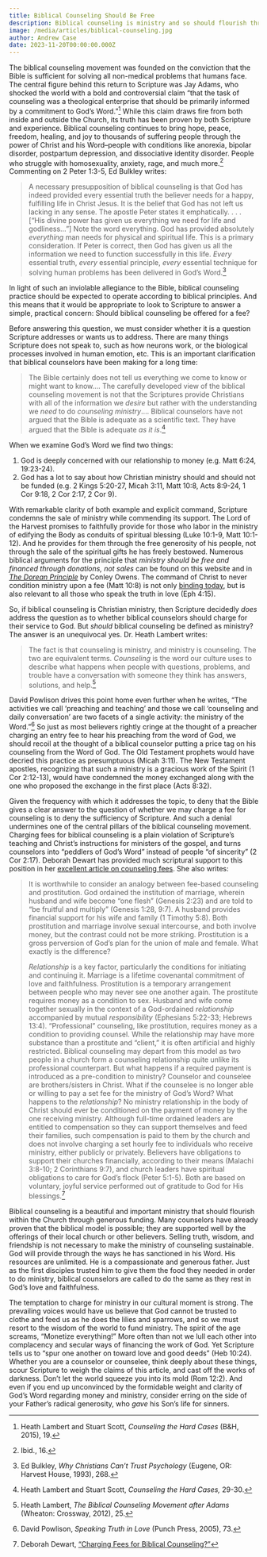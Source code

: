 ```yaml
---
title: Biblical Counseling Should Be Free
description: Biblical counseling is ministry and so should flourish through generous funding, not by charging those seeking healing in Christ.
image: /media/articles/biblical-counseling.jpg
author: Andrew Case
date: 2023-11-20T00:00:00.000Z
---
```


<podcast-player id="6JIfqRTIHeN2jhXLGVlUZx"></podcast-player>

The biblical counseling movement was founded on the conviction that the Bible is sufficient for solving all non-medical problems that humans face. The central figure behind this return to Scripture was Jay Adams, who shocked the world with a bold and controversial claim “that the task of counseling was a theological enterprise that should be primarily informed by a commitment to God’s Word.”[^1] While this claim draws fire from both inside and outside the Church, its truth has been proven by both Scripture and experience. Biblical counseling continues to bring hope, peace, freedom, healing, and joy to thousands of suffering people through the power of Christ and his Word–people with conditions like anorexia, bipolar disorder, postpartum depression, and dissociative identity disorder. People who struggle with homosexuality, anxiety, rage, and much more.[^2] Commenting on 2 Peter 1:3-5, Ed Bulkley writes:

> A necessary presupposition of biblical counseling is that God has indeed provided every essential truth the believer needs for a happy, fulfilling life in Christ Jesus. It is the belief that God has not left us lacking in any sense. The apostle Peter states it emphatically. . . . [“His divine power has given us everything we need for life and godliness…”] Note the word everything. God has provided absolutely _everything_ man needs for physical and spiritual life. This is a primary consideration. If Peter is correct, then God has given us all the information we need to function successfully in this life. _Every_ essential truth, _every_ essential principle, _every_ essential technique for solving human problems has been delivered in God’s Word.[^3]

In light of such an inviolable allegiance to the Bible, biblical counseling practice should be expected to operate according to biblical principles. And this means that it would be appropriate to look to Scripture to answer a simple, practical concern: Should biblical counseling be offered for a fee?

Before answering this question, we must consider whether it is a question Scripture addresses or wants us to address. There are many things Scripture does not speak to, such as how neurons work, or the biological processes involved in human emotion, etc. This is an important clarification that biblical counselors have been making for a long time:

> The Bible certainly does not tell us everything we come to know or might want to know…. The carefully developed view of the biblical counseling movement is not that the Scriptures provide Christians with all of the information we _desire_ but rather with the understanding we _need_ to do _counseling ministry_…. Biblical counselors have not argued that the Bible is adequate as a scientific text. They have argued that the Bible is adequate _as it is_.[^4]

When we examine God’s Word we find two things:

1. God is deeply concerned with our relationship to money (e.g. Matt 6:24, 19:23-24).
2. God has a lot to say about how Christian ministry should and should not be funded (e.g. 2 Kings 5:20-27, Micah 3:11, Matt 10:8, Acts 8:9-24, 1 Cor 9:18, 2 Cor 2:17, 2 Cor 9).

With remarkable clarity of both example and explicit command, Scripture condemns the sale of ministry while commending its support. The Lord of the Harvest promises to faithfully provide for those who labor in the ministry of edifying the Body as conduits of spiritual blessing (Luke 10:1-9, Matt 10:1-12). And he provides for them through the free generosity of his people, not through the sale of the spiritual gifts he has freely bestowed. Numerous biblical arguments for the principle that _ministry should be free and financed through donations, not sales_ can be found on this website and in _[The Dorean Principle](https://thedoreanprinciple.org/)_ by Conley Owens. The command of Christ to never condition ministry upon a fee (Matt 10:8) is not only [binding today](https://sellingjesus.org/articles/freely-give-today), but is also relevant to all those who speak the truth in love (Eph 4:15).

So, if biblical counseling is Christian ministry, then Scripture decidedly _does_ address the question as to whether biblical counselors should charge for their service to God. But _should_ biblical counseling be defined as ministry? The answer is an unequivocal yes. Dr. Heath Lambert writes:

> The fact is that counseling is ministry, and ministry is counseling. The two are equivalent terms. _Counseling_ is the word our culture uses to describe what happens when people with questions, problems, and trouble have a conversation with someone they think has answers, solutions, and help.[^5]

David Powlison drives this point home even further when he writes, “The activities we call ‘preaching and teaching’ and those we call ‘counseling and daily conversation’ are two facets of a single activity: the ministry of the Word.”[^6] So just as most believers rightly cringe at the thought of a preacher charging an entry fee to hear his preaching from the word of God, we should recoil at the thought of a biblical counselor putting a price tag on his counseling from the Word of God. The Old Testament prophets would have decried this practice as presumptuous (Micah 3:11). The New Testament apostles, recognizing that such a ministry is a gracious work of the Spirit (1 Cor 2:12-13), would have condemned the money exchanged along with the one who proposed the exchange in the first place (Acts 8:32).

Given the frequency with which it addresses the topic, to deny that the Bible gives a clear answer to the question of whether we may charge a fee for counseling is to deny the sufficiency of Scripture. And such a denial undermines one of the central pillars of the biblical counseling movement. Charging fees for biblical counseling is a plain violation of Scripture’s teaching and Christ’s instructions for ministers of the gospel, and turns counselors into “peddlers of God’s Word” instead of people “of sincerity” (2 Cor 2:17). Deborah Dewart has provided much scriptural support to this position in her [excellent article on counseling fees](https://sellingjesus.org/articles/counseling-fees). She also writes:

> It is worthwhile to consider an analogy between fee-based counseling and prostitution. God ordained the institution of marriage, wherein husband and wife become “one flesh” (Genesis 2:23) and are told to “be fruitful and multiply” (Genesis 1:28, 9:7). A husband provides financial support for his wife and family (1 Timothy 5:8). Both prostitution and marriage involve sexual intercourse, and both involve money, but the contrast could not be more striking. Prostitution is a gross perversion of God’s plan for the union of male and female. What exactly is the difference?
>
> _Relationship_ is a key factor, particularly the conditions for initiating and continuing it. Marriage is a lifetime covenantal commitment of love and faithfulness. Prostitution is a temporary arrangement between people who may never see one another again. The prostitute requires money as a condition to sex. Husband and wife come together sexually in the context of a God-ordained _relationship_ accompanied by mutual _responsibility_ (Ephesians 5:22-33; Hebrews 13:4). “Professional” counseling, like prostitution, requires money as a condition to providing counsel. While the relationship may have more substance than a prostitute and “client,” it is often artificial and highly restricted. Biblical counseling may depart from this model as two people in a church form a counseling relationship quite unlike its professional counterpart. But what happens if a required payment is introduced as a pre-condition to ministry? Counselor and counselee are brothers/sisters in Christ. What if the counselee is no longer able or willing to pay a set fee for the ministry of God’s Word? What happens to the _relationship_? No ministry relationship in the body of Christ should ever be conditioned on the payment of money by the one receiving ministry. Although full-time ordained leaders are entitled to compensation so they can support themselves and feed their families, such compensation is paid to them by the church and does not involve charging a set hourly fee to individuals who receive ministry, either publicly or privately. Believers have obligations to support their churches financially, according to their means (Malachi 3:8-10; 2 Corinthians 9:7), and church leaders have spiritual obligations to care for God’s flock (Peter 5:1-5). Both are based on voluntary, joyful service performed out of gratitude to God for His blessings.[^7]

Biblical counseling is a beautiful and important ministry that should flourish within the Church through generous funding. Many counselors have already proven that the biblical model is possible; they are supported well by the offerings of their local church or other believers. Selling truth, wisdom, and friendship is not necessary to make the ministry of counseling sustainable. God will provide through the ways he has sanctioned in his Word. His resources are unlimited. He is a compassionate and generous father. Just as the first disciples trusted him to give them the food they needed in order to do ministry, biblical counselors are called to do the same as they rest in God’s love and faithfulness.

The temptation to charge for ministry in our cultural moment is strong. The prevailing voices would have us believe that God cannot be trusted to clothe and feed us as he does the lilies and sparrows, and so we must resort to the wisdom of the world to fund ministry. The spirit of the age screams, “Monetize everything!” More often than not we lull each other into complacency and secular ways of financing the work of God. Yet Scripture tells us to “spur one another on toward love and good deeds” (Heb 10:24). Whether you are a counselor or counselee, think deeply about these things, scour Scripture to weigh the claims of this article, and cast off the works of darkness. Don’t let the world squeeze you into its mold (Rom 12:2). And even if you end up unconvinced by the formidable weight and clarity of God’s Word regarding money and ministry, consider erring on the side of your Father’s radical generosity, who _gave_ his Son’s life for sinners.


[^1]: Heath Lambert and Stuart Scott, _Counseling the Hard Cases_ (B&H, 2015), 19.

[^2]: Ibid., 16.

[^3]: Ed Bulkley, _Why Christians Can’t Trust Psychology_ (Eugene, OR: Harvest House, 1993), 268.

[^4]: Heath Lambert and Stuart Scott, _Counseling the Hard Cases,_ 29-30.

[^5]: Heath Lambert, _The Biblical Counseling Movement after Adams_ (Wheaton: Crossway, 2012), 25.

[^6]: David Powlison, _Speaking Truth in Love_ (Punch Press, 2005), 73.

[^7]: Deborah Dewart, [“Charging Fees for Biblical Counseling?”](https://sellingjesus.org/articles/counseling-fees#iv-worldly-model)
